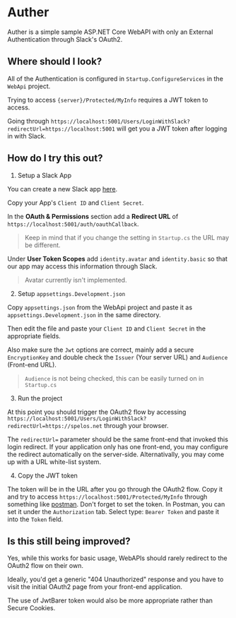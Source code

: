 # Auther

Auther is a simple sample ASP.NET Core WebAPI with only an External Authentication through Slack's OAuth2.

## Where should I look?

All of the Authentication is configured in `Startup.ConfigureServices` in the `WebApi` project.

Trying to access `{server}/Protected/MyInfo` requires a JWT token to access.

Going through `https://localhost:5001/Users/LoginWithSlack?redirectUrl=https://localhost:5001` will get you a JWT token after logging in with Slack.

## How do I try this out?

1. Setup a Slack App

You can create a new Slack app [here](https://api.slack.com/apps).

Copy your App's `Client ID` and `Client Secret`.

In the **OAuth & Permissions** section add a **Redirect URL** of `https://localhost:5001/auth/oauthCallback`.

> Keep in mind that if you change the setting in `Startup.cs` the URL may be different.

Under **User Token Scopes** add `identity.avatar` and `identity.basic` so that our app may access this information through Slack.

> Avatar currently isn't implemented.

2. Setup `appsettings.Development.json`

Copy `appsettings.json` from the WebApi project and paste it as `appsettings.Development.json` in the same directory.

Then edit the file and paste your `Client ID` and `Client Secret` in the appropriate fields.

Also make sure the `Jwt` options are correct, mainly add a secure `EncryptionKey` and double check the `Issuer` (Your server URL) and `Audience` (Front-end URL).

> `Audience` is not being checked, this can be easily turned on in `Startup.cs`

3. Run the project

At this point you should trigger the OAuth2 flow by accessing `https://localhost:5001/Users/LoginWithSlack?redirectUrl=https://spelos.net` through your browser.

The `redirectUrl=` parameter should be the same front-end that invoked this login redirect. If your application only has one front-end, you may configure the redirect automatically on the server-side. Alternativally, you may come up with a URL white-list system.

4. Copy the JWT token

The token will be in the URL after you go through the OAuth2 flow. Copy it and try to access `https://localhost:5001/Protected/MyInfo` through something like [postman](https://www.postman.com/). Don't forget to set the token. In Postman, you can set it under the `Authorization` tab. Select type: `Bearer Token` and paste it into the `Token` field.

## Is this still being improved?

Yes, while this works for basic usage, WebAPIs should rarely redirect to the OAuth2 flow on their own.

Ideally, you'd get a generic "404 Unauthorized" response and you have to visit the initial OAuth2 page from your front-end application.

The use of JwtBarer token would also be more appropriate rather than Secure Cookies.
